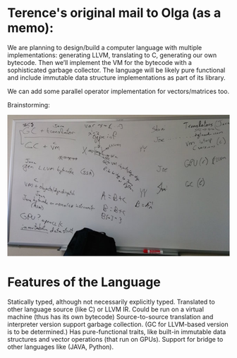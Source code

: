 # Terence's original mail to Olga (as a memo):

We are planning to design/build a computer language with multiple implementations: generating LLVM, translating to C, generating our own bytecode. Then we’ll implement the VM for the bytecode with a sophisticated garbage collector. The language will be likely pure functional and include immutable data structure implementations as part of its library.

We can add some parallel operator implementation for vectors/matrices too.

Brainstorming:

![](images/whiteboarding.jpg)
	
# Features of the Language

Statically typed, although not necessarily explicitly typed.
Translated to other language source (like C) or LLVM IR.
Could be run on a virtual machine (thus has its own bytecode)
Source-to-source translation and interpreter version support garbage collection. (GC for LLVM-based version is to be determined.)
Has pure-functional traits, like built-in immutable data structures and vector operations (that run on GPUs).
Support for bridge to other languages like (JAVA, Python).
